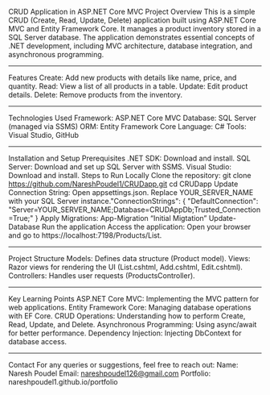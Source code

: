 CRUD Application in ASP.NET Core MVC
Project Overview
This is a simple CRUD (Create, Read, Update, Delete) application built using ASP.NET Core MVC and Entity Framework Core. It manages a product inventory stored in a SQL Server database. The application demonstrates essential concepts of .NET development, including MVC architecture, database integration, and asynchronous programming.
________________________________________
Features
Create: Add new products with details like name, price, and quantity.
Read: View a list of all products in a table.
Update: Edit product details.
Delete: Remove products from the inventory.
________________________________________
Technologies Used
Framework: ASP.NET Core MVC
Database: SQL Server (managed via SSMS)
ORM: Entity Framework Core
Language: C#
Tools: Visual Studio, GitHub
________________________________________
Installation and Setup
Prerequisites
.NET SDK: Download and install.
SQL Server: Download and set up SQL Server with SSMS.
Visual Studio: Download and install.
Steps to Run Locally
Clone the repository:
git clone https://github.com/NareshPoudel1/CRUDapp.git
cd CRUDapp
Update Connection String:
Open appsettings.json.
Replace YOUR_SERVER_NAME with your SQL Server instance."ConnectionStrings": {
    "DefaultConnection": "Server=YOUR_SERVER_NAME;Database=CRUDAppDb;Trusted_Connection=True;"
}
Apply Migrations:
App-Migration “Initial Migtation”
Update-Database
Run the application
Access the application: Open your browser and go to https://localhost:7198/Products/List.
________________________________________
Project Structure
Models: Defines data structure (Product model).
Views: Razor views for rendering the UI (List.cshtml, Add.cshtml, Edit.cshtml).
Controllers: Handles user requests (ProductsController).
________________________________________
Key Learning Points
ASP.NET Core MVC: Implementing the MVC pattern for web applications.
Entity Framework Core: Managing database operations with EF Core.
CRUD Operations: Understanding how to perform Create, Read, Update, and Delete.
Asynchronous Programming: Using async/await for better performance.
Dependency Injection: Injecting DbContext for database access.
________________________________________
Contact
For any queries or suggestions, feel free to reach out:
Name: Naresh Poudel
Email: nareshpoudel126@gmail.com
Portfolio: nareshpoudel1.github.io/portfolio

